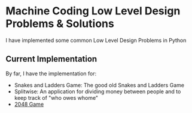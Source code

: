# Machine Coding Low Level Design Problems & Solutions 
I have implemented some common Low Level Design Problems in Python

## Current Implementation
By far, I have the implementation for:
- Snakes and Ladders Game: The good old Snakes and Ladders Game
- Splitwise: An application for dividing money between people and to keep track of "who owes whome"
- [2048 Game](https://play2048.co/) 
